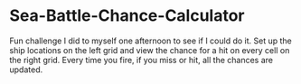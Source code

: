 # Sea-Battle-Chance-Calculator
Fun challenge I did to myself one afternoon to see if I could do it. Set up the ship locations on the left grid and view the chance for a hit on every cell on the right grid. Every time you fire, if you miss or hit, all the chances are updated.
